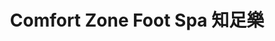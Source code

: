---
title: "Comfort Zone Foot Spa 知足樂"
url: /richmond-hill/comfort-zone-foot-spa-zhi-zu-le/
shop: massage
---